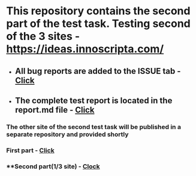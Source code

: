 # This repository contains the second part of the test task. Testing second of the 3 sites - https://ideas.innoscripta.com/
* ## All bug reports are added to the ISSUE tab - [Click](https://github.com/k2wln/test-task-3/issues)
* ## The complete test report is located in the report.md file - [Click]()

### **The other site of the second test task will be published in a separate repository and provided shortly**

### **First part - [Click](https://github.com/k2wln/test-task-1)**
### **Second part(1/3 site) - [Clock](https://github.com/k2wln/test-task-2)